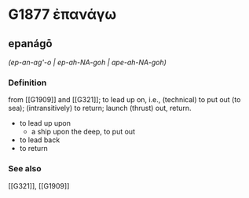 # G1877 ἐπανάγω

## epanágō

_(ep-an-ag'-o | ep-ah-NA-goh | ape-ah-NA-goh)_

### Definition

from [[G1909]] and [[G321]]; to lead up on, i.e., (technical) to put out (to sea); (intransitively) to return; launch (thrust) out, return.

- to lead up upon
  - a ship upon the deep, to put out
- to lead back
- to return

### See also

[[G321]], [[G1909]]

